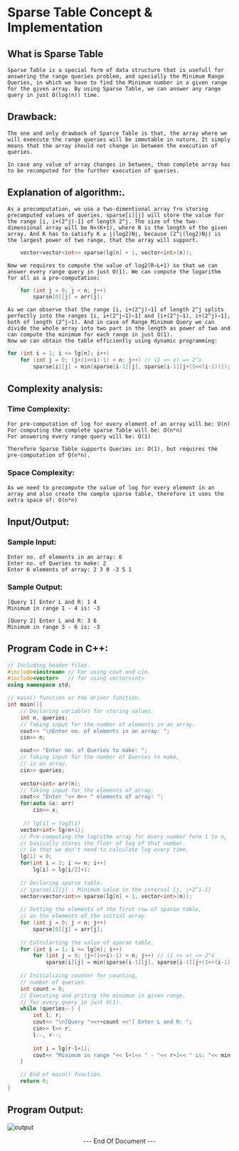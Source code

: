 # **Sparse Table Concept & Implementation**

## **What is Sparse Table**
    Sparse Table is a special form of data structure that is usefull for answering the range queries problem, and specially the Minimum Range Queries, in which we have to find the Minimum number in a given range for the given array. By using Sparse Table, we can answer any range query in just O(log(n)) time.

## **Drawback:**
    The one and only drawback of Sparce Table is that, the array where we will exeecute the range queries will be immutable in nature, It simply means that the array should not change in between the execution of queries.
    
    In case any value of array changes in between, than complete array has to be recomputed for the further execution of queries.

## **Explanation of algorithm:**.
    As a precomputation, we use a two-dimentional array fro storing precomputed values of queries. sparse[i][j] will store the value for the range [i, i+(2^j)-1] of length 2^j. The size of the two-dimensional array will be N×(K+1), where N is the length of the given array. And K has to satisfy K ≥ ⌊(log2)N⌋, because (2^⌊(log2)N⌋) is the largest power of two range, that the array will support.
```cpp
    vector<vector<int>> sparse(lg[n] + 1, vector<int>(n));
```
    
    Now we requires to compute the value of log2(R−L+1) so that we can answer every range query in just O(1). We can compute the logarithm for all as a pre-computation:
```cpp
    for (int j = 0; j < n; j++)
        sparse[0][j] = arr[j];
```

    As we can observe that the range [i, i+(2^j)−1] of length 2^j splits perfectly into the ranges [i, i+(2^j−1)−1] and [i+(2^j−1), i+(2^j)−1], both of length (2^j−1). And in case of Range Minimum Query we can divide the whole array into two part in the length as power of two and can compute the minimum for each range in just O(1).
    Now we can obtain the table efficiently using dynamic programming:
```cpp
for (int i = 1; i <= lg[n]; i++)
    for (int j = 0; (j+(1<<i)-1) < n; j++) // (1 << x) => 2^x
        sparse[i][j] = min(sparse[i-1][j], sparse[i-1][j+(1<<(i-1))]);
```
    

## **Complexity analysis:**
### **Time Complexity:**
    For pre-computation of log for every element of an array will be: O(n)
    For computing the complete sparse Table will be: O(n*n)
    For answering every range query will be: O(1)

    Therefore Sparse Table supports Queries in: O(1), but requires the pre-computation of O(n*n).
### **Space Complexity:**
    As we need to precompute the value of log for every element in an array and also create the comple sparse table, therefore it uses the extra space of: O(n*n)

## **Input/Output:**
### **Sample Input:**
    Enter no. of elements in an array: 6
    Enter no. of Queries to make: 2
    Enter 6 elements of array: 2 3 0 -3 5 1
### **Sample Output:**
    [Query 1] Enter L and R: 1 4
    Minimum in range 1 - 4 is: -3

    [Query 2] Enter L and R: 3 6
    Minimum in range 3 - 6 is: -3

## **Program Code in C++:**
```cpp
// Including header files.
#include<iostream> // For using cout and cin.
#include<vector>   // for using vector<int>
using namespace std;

// main() function or the driver function.
int main(){
    // Declaring variables for storing values.
    int n, queries;
    // Taking input for the number of elements in an array.
    cout<< "\nEnter no. of elements in an array: ";
    cin>> n;

    cout<< "Enter no. of Queries to make: ";
    // Taking input for the number of Queries to make,
    // in an array.
    cin>> queries;
    
    vector<int> arr(n);
    // Taking input for the elements of array.
    cout<< "Enter "<< n<< " elements of array: ";
    for(auto &x: arr)
        cin>> x;
    
     // lg[i] = log2(i)
    vector<int> lg(n+1);
    // Pre-computing the logrithm array for every number form 1 to n,
    // basically stores the floor of log of that number.
    // So that we don't need to calculate log every time.
    lg[1] = 0;
    for(int i = 2; i <= n; i++)
        lg[i] = lg[i/2]+1;
 
    // Declaring sparse table.
    // sparse[i][j] : Minimum value in the interval [j, j+2^i-1]
    vector<vector<int>> sparse(lg[n] + 1, vector<int>(n));
    
    // Setting the elements of the first row of sparse table,
    // as the elements of the initial array.
    for (int j = 0; j < n; j++)
        sparse[0][j] = arr[j];
    
    // Calcularting the value of sparse table.
    for (int i = 1; i <= lg[n]; i++)
        for (int j = 0; (j+(1<<i)-1) < n; j++) // (1 << x) => 2^x
            sparse[i][j] = min(sparse[i-1][j], sparse[i-1][j+(1<<(i-1))]);
    
    // Initializing counter for counting,
    // number of queries.
    int count = 0;
    // Executing and priting the minimum in given range,
    // for every query in just O(1).
    while (queries--) {
        int l, r;
        cout<< "\n[Query "<<++count <<"] Enter L and R: ";
        cin>> l>> r;
        l--, r--;
 
        int i = lg[r-l+1];
        cout<< "Minimum in range "<< l+1<< " - "<< r+1<< " is: "<< min(sparse[i][l], sparse[i][r-(1<<i)+1])<< endl;
    }

    // End of main() function.
    return 0;
}
```

## **Program Output:**
![output](https://user-images.githubusercontent.com/44056349/138852630-26744383-c468-4995-8439-6afebe5f380b.png)

<p style="text-align: center;">--- End Of Document ---</p>